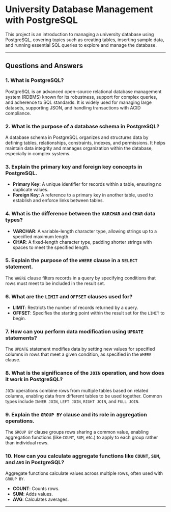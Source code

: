 # University Database Management with PostgreSQL

This project is an introduction to managing a university database using PostgreSQL, covering topics such as creating tables, inserting sample data, and running essential SQL queries to explore and manage the database.

---

## Questions and Answers

### 1. What is PostgreSQL?
PostgreSQL is an advanced open-source relational database management system (RDBMS) known for its robustness, support for complex queries, and adherence to SQL standards. It is widely used for managing large datasets, supporting JSON, and handling transactions with ACID compliance.

### 2. What is the purpose of a database schema in PostgreSQL?
A database schema in PostgreSQL organizes and structures data by defining tables, relationships, constraints, indexes, and permissions. It helps maintain data integrity and manages organization within the database, especially in complex systems.

### 3. Explain the primary key and foreign key concepts in PostgreSQL.
- **Primary Key**: A unique identifier for records within a table, ensuring no duplicate values.
- **Foreign Key**: A reference to a primary key in another table, used to establish and enforce links between tables.

### 4. What is the difference between the `VARCHAR` and `CHAR` data types?
- **VARCHAR**: A variable-length character type, allowing strings up to a specified maximum length.
- **CHAR**: A fixed-length character type, padding shorter strings with spaces to meet the specified length.

### 5. Explain the purpose of the `WHERE` clause in a `SELECT` statement.
The `WHERE` clause filters records in a query by specifying conditions that rows must meet to be included in the result set.

### 6. What are the `LIMIT` and `OFFSET` clauses used for?
- **LIMIT**: Restricts the number of records returned by a query.
- **OFFSET**: Specifies the starting point within the result set for the `LIMIT` to begin.

### 7. How can you perform data modification using `UPDATE` statements?
The `UPDATE` statement modifies data by setting new values for specified columns in rows that meet a given condition, as specified in the `WHERE` clause.

### 8. What is the significance of the `JOIN` operation, and how does it work in PostgreSQL?
`JOIN` operations combine rows from multiple tables based on related columns, enabling data from different tables to be used together. Common types include `INNER JOIN`, `LEFT JOIN`, `RIGHT JOIN`, and `FULL JOIN`.

### 9. Explain the `GROUP BY` clause and its role in aggregation operations.
The `GROUP BY` clause groups rows sharing a common value, enabling aggregation functions (like `COUNT`, `SUM`, etc.) to apply to each group rather than individual rows.

### 10. How can you calculate aggregate functions like `COUNT`, `SUM`, and `AVG` in PostgreSQL?
Aggregate functions calculate values across multiple rows, often used with `GROUP BY`. 
- **COUNT**: Counts rows.
- **SUM**: Adds values.
- **AVG**: Calculates averages.

---